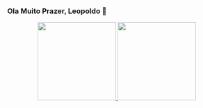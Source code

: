 ### Ola Muito Prazer, Leopoldo 👋


<div align="center">
  <a href="https://github.com/DevLeopoldo">
  <img height="180em" src="https://github-readme-stats.vercel.app/api?username=DevLeopoldo&show_icons=true&theme=dark&include_all_commits=true&count_private=true"/>
  <img height="180em" src="https://github-readme-stats.vercel.app/api/top-langs/?username=DevLeopoldo&layout=compact&langs_count=7&theme=dark"/>
</div>

  <div style = "display: inline_block" > 
  
    
 
